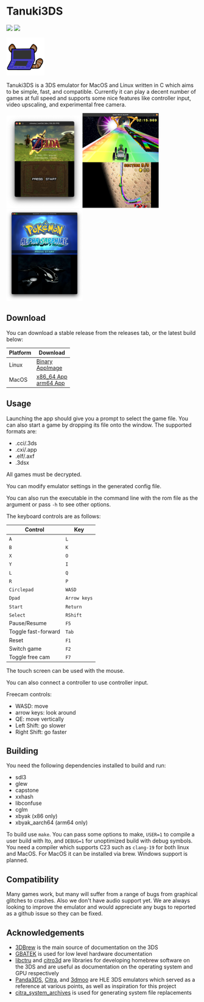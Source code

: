 # Tanuki3DS

[![](https://github.com/burhanr13/Tanuki3DS/actions/workflows/ci.yml/badge.svg)](https://github.com/burhanr13/Tanuki3DS/actions/workflows/ci.yml)
[![](https://dcbadge.limes.pink/api/server/6ya65fvD3g?style=flat)](https://discord.gg/6ya65fvD3g)

<img src=images/logo.png width=100>

Tanuki3DS is a 3DS emulator for MacOS and Linux written in C which aims to be simple, fast, and compatible. Currently it can play a decent number of games at full speed and supports some nice features like controller input, video upscaling, and experimental free camera.

<img src=images/oot3d.png width=200><img src=images/mk7.png width=200><img src=images/pokemon.png width=200>

## Download

You can download a stable release from the releases tab, or the latest build below:

| Platform | Download |
| -------- | -------- |
| Linux | [Binary](https://nightly.link/burhanr13/Tanuki3DS/workflows/ci/master/Tanuki3DS-linux-binary.zip) <br> [AppImage](https://nightly.link/burhanr13/Tanuki3DS/workflows/ci/master/Tanuki3DS-linux-appimage.zip) |
| MacOS | [x86_64 App](https://nightly.link/burhanr13/Tanuki3DS/workflows/ci/master/Tanuki3DS-macos-x86_64.zip) <br> [arm64 App](https://nightly.link/burhanr13/Tanuki3DS/workflows/ci/master/Tanuki3DS-macos-arm64.zip) | 

## Usage
Launching the app should give you a prompt to select the game file. You can also start a game by dropping its file onto the window. The supported formats are:

- .cci/.3ds
- .cxi/.app
- .elf/.axf
- .3dsx

All games must be decrypted.

You can modify emulator settings in the generated config file.

You can also run the executable in the command line with the rom file as the argument or pass `-h` to see other options.

The keyboard controls are as follows:

| Control | Key |
| --- | --- |
| `A` | `L` |
| `B` | `K` |
| `X` | `O` |
| `Y` | `I` |
| `L` | `Q` |
| `R` | `P` |
| `Circlepad` | `WASD` |
| `Dpad` | `Arrow keys` |
| `Start` | `Return` |
| `Select` | `RShift` |
| Pause/Resume | `F5` |
| Toggle fast-forward | `Tab` |
| Reset | `F1` |
| Switch game | `F2` |
| Toggle free cam | `F7` |

The touch screen can be used with the mouse.

You can also connect a controller to use controller input.

Freecam controls:
- WASD: move
- arrow keys: look around
- QE: move vertically
- Left Shift: go slower
- Right Shift: go faster 

## Building
You need the following dependencies installed to build and run:
- sdl3
- glew
- capstone
- xxhash
- libconfuse
- cglm
- xbyak (x86 only)
- xbyak_aarch64 (arm64 only)

To build use `make`. You can pass some options to make, `USER=1` to compile a user build with lto, and `DEBUG=1` for unoptimized build with debug symbols. You need a compiler which supports C23 such as `clang-19` for both linux and MacOS. For MacOS it can be installed via brew. Windows support is planned.


## Compatibility

Many games work, but many will suffer from a range of bugs from graphical glitches to crashes. Also we don't have audio support yet. We are always looking to improve the emulator and would appreciate any bugs to reported as a github issue so they can be fixed.

## Acknowledgements

- [3DBrew](https://www.3dbrew.org) is the main source of documentation on the 3DS
- [GBATEK](https://www.problemkaputt.de/gbatek.htm) is used for low level hardware documentation
- [libctru](https://github.com/devkitPro/libctru) and [citro3d](https://github.com/devkitPro/citro3d) are libraries for developing homebrew software on the 3DS and are useful as documentation on the operating system and GPU respectively
- [Panda3DS](https://github.com/wheremyfoodat/Panda3DS), [Citra](https://github.com/PabloMK7/citra), and [3dmoo](https://github.com/plutooo/3dmoo) are HLE 3DS emulators which served as a reference at various points, as well as inspiration for this project
- [citra_system_archives](https://github.com/B3n30/citra_system_archives) is used for generating system file replacements
